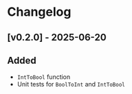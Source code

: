 # Changelog 

## [v0.2.0] - 2025-06-20

## Added
- `IntToBool` function
- Unit tests for `BoolToInt` and `IntToBool`

